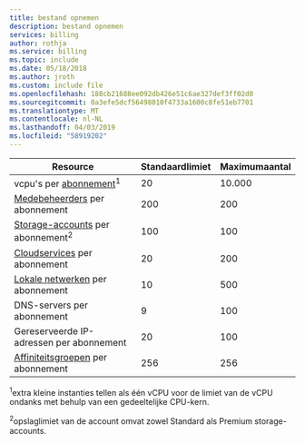 ```yaml
---
title: bestand opnemen
description: bestand opnemen
services: billing
author: rothja
ms.service: billing
ms.topic: include
ms.date: 05/18/2018
ms.author: jroth
ms.custom: include file
ms.openlocfilehash: 188cb21688ee092db426e51c6ae327def3ff02d0
ms.sourcegitcommit: 0a3efe5dcf56498010f4733a1600c8fe51eb7701
ms.translationtype: MT
ms.contentlocale: nl-NL
ms.lasthandoff: 04/03/2019
ms.locfileid: "58919202"
---
```

| Resource | Standaardlimiet | Maximumaantal |
| --- | --- | --- |
| vcpu's per [abonnement](../articles/billing-buy-sign-up-azure-subscription.md)<sup>1</sup> |20 |10.000 |
| [Medebeheerders](../articles/billing-add-change-azure-subscription-administrator.md) per abonnement |200 |200 |
| [Storage-accounts](../articles/storage/common/storage-create-storage-account.md) per abonnement<sup>2</sup> |100 |100 |
| [Cloudservices](../articles/cloud-services/cloud-services-choose-me.md) per abonnement |20 |200 |
| [Lokale netwerken](/previous-versions/azure/reference/jj157100(v=azure.100)) per abonnement |10 |500 |
| DNS-servers per abonnement |9 |100 |
| Gereserveerde IP-adressen per abonnement |20 |100 |
| [Affiniteitsgroepen](../articles/virtual-network/virtual-networks-migrate-to-regional-vnet.md) per abonnement |256 |256 |


<sup>1</sup>extra kleine instanties tellen als één vCPU voor de limiet van de vCPU ondanks met behulp van een gedeeltelijke CPU-kern.

<sup>2</sup>opslaglimiet van de account omvat zowel Standard als Premium storage-accounts. 


